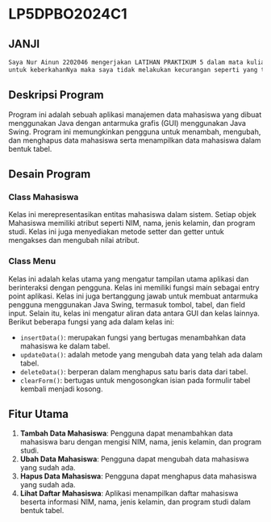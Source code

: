 # LP5DPBO2024C1

## JANJI 
```bash
Saya Nur Ainun 2202046 mengerjakan LATIHAN PRAKTIKUM 5 dalam mata kuliah Desain dan Pemrograman Berorientasi Objek 
untuk keberkahanNya maka saya tidak melakukan kecurangan seperti yang telah dispesifikasikan. Aamiin. 

```

## Deskripsi Program

Program ini adalah sebuah aplikasi manajemen data mahasiswa yang dibuat menggunakan Java dengan antarmuka grafis (GUI) menggunakan Java Swing. Program ini memungkinkan pengguna untuk menambah, mengubah, dan menghapus data mahasiswa serta menampilkan data mahasiswa dalam bentuk tabel.

## Desain Program

### Class Mahasiswa
Kelas ini merepresentasikan entitas mahasiswa dalam sistem. Setiap objek Mahasiswa memiliki atribut seperti NIM, nama, jenis kelamin, dan program studi. Kelas ini juga menyediakan metode setter dan getter untuk mengakses dan mengubah nilai atribut.

### Class Menu
Kelas ini adalah kelas utama yang mengatur tampilan utama aplikasi dan berinteraksi dengan pengguna. Kelas ini memiliki fungsi main sebagai entry point aplikasi. Kelas ini juga bertanggung jawab untuk membuat antarmuka pengguna menggunakan Java Swing, termasuk tombol, tabel, dan field input. Selain itu, kelas ini mengatur aliran data antara GUI dan kelas lainnya. Berikut beberapa fungsi yang ada dalam kelas ini:
- `insertData()`: merupakan fungsi yang bertugas menambahkan data mahasiswa ke dalam tabel.
- `updateData()`: adalah metode yang mengubah data yang telah ada dalam tabel.
- `deleteData()`: berperan dalam menghapus satu baris data dari tabel.
- `clearForm()`: bertugas untuk mengosongkan isian pada formulir tabel kembali menjadi kosong.

## Fitur Utama

1. **Tambah Data Mahasiswa**: Pengguna dapat menambahkan data mahasiswa baru dengan mengisi NIM, nama, jenis kelamin, dan program studi.
2. **Ubah Data Mahasiswa**: Pengguna dapat mengubah data mahasiswa yang sudah ada.
3. **Hapus Data Mahasiswa**: Pengguna dapat menghapus data mahasiswa yang sudah ada.
4. **Lihat Daftar Mahasiswa**: Aplikasi menampilkan daftar mahasiswa beserta informasi NIM, nama, jenis kelamin, dan program studi dalam bentuk tabel.



